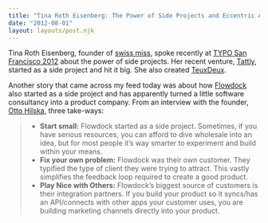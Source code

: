 ```yaml
---
title: "Tina Roth Eisenberg: The Power of Side Projects and Eccentric Aunts"
date: "2012-08-01"
layout: layouts/post.njk
---
```


Tina Roth Eisenberg, founder of [swiss miss](http://www.swiss-miss.com/), spoke
recently at [TYPO San Francisco 2012](http://typotalks.com/sanfrancisco/) about
the power of side projects. Her recent venture, [Tattly](http://tattly.com/),
started as a side project and hit it big. She also created
[TeuxDeux](http://teuxdeux.com/).

Another story that came across my feed today was about how
[Flowdock](https://flowdock.com/) also started as a side project and has
apparently turned a little software consultancy into a product company. From an
interview with the founder, [Otto Hilska](http://twitter.com/mutru), three
take-ways:

> - **Start small:** Flowdock started as a side project. Sometimes, if you have
>   serious resources, you can afford to dive wholesale into an idea, but for
>   most people it’s way smarter to experiment and build within your means.
> - **Fix your own problem:** Flowdock was their own customer. They typified the
>   type of client they were trying to attract. This vastly simplifies the
>   feedback loop required to create a good product.
> - **Play Nice with Others:** Flowdock’s biggest source of customers is their
>   integration partners. If you build your product so it syncs/has an
>   API/connects with other apps your customer uses, you are building marketing
>   channels directly into your product.
